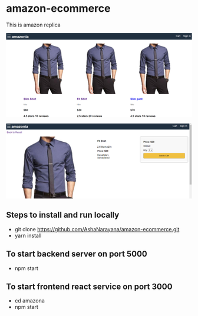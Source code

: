 # amazon-ecommerce

This is amazon replica

![](https://github.com/AshaNarayana/amazon-ecommerce/blob/main/template/images/coverPage.PNG)

![](https://github.com/AshaNarayana/amazon-ecommerce/blob/main/template/images/addToCart.PNG)

## Steps to install and run locally

- git clone https://github.com/AshaNarayana/amazon-ecommerce.git
- yarn install
## To start backend server on port 5000
- npm start  
  
## To start frontend react service on port 3000
- cd amazona
- npm start


